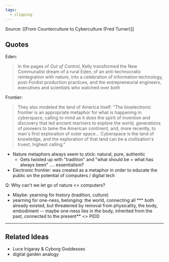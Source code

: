 ```yaml
---
tags:
  - clipping
---
```

Source: [[From Counterculture to Cyberculture (Fred Turner)]]

## Quotes
Eden:
> In the pages of *Out of Control*, Kelly transformed the New Communalist dream of a rural Eden, of an anti-technocratic reintegration with nature, into a celebration of information technology, post-Fordist production practices, and the entrepreneurial engineers, executives and scientists who watched over both

Frontier: 
> They also modeled the land of America itself: "The bioelectronic frontier is an appropriate metaphor for what is happening in cyberspace, calling to mind as it does the spirit of invention and discovery that led ancient mariners to explore the world, generations of pioneers to tame the American continent, and, more recently, to man's first exploration of outer space... Cyberspace is the land of knowledge, and the exploration of that land can be a civilization's truest, highest calling."

* Nature metaphors always seem to stick: natural, pure, authentic 
	* Gets twisted up with "tradition" and "what should be = what has always been" .... essentialism?
* Electronic frontier: was created as a metaphor in order to educate the public on the potential of computers / digital tech

Q: Why can't we let go of nature <> computers?
* Maybe: yearning for history (tradition, culture)
* yearning for one-ness, belonging: the world, connecting all
*** both already existed, but threatened by removal from physicality, the body, embodiment -- maybe one-ness lies in the body, inherited from the past, connected to the present**
<> PIDD

--------
## Related Ideas 
* Luce Irigaray & Cyborg Goddesses
* digital garden analogy